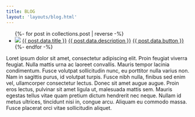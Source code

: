 ```yaml
---
title: BLOG
layout: 'layouts/blog.html'
---
```


<ul class="blog">
{%- for post in collections.post | reverse -%}
  <li class="bloglink">
    <img src='{{ post.data.afbeelding }}'>
    <a class="blogtitel" href="{{ post.url | url }}">{{ post.data.title }}</a>
    <a href="{{ post.url | url }}">{{ post.data.description }}</a>
    <a href="{{ post.url | url }}">{{ post.data.button }}</a>
 </li>
{%- endfor -%}
</ul>

Loret ipsum dolor sit amet, consectetur adipiscing elit. Proin feugiat viverra feugiat. Nulla mattis urna ac laoreet convallis. Mauris tempor lacinia condimentum. Fusce volutpat sollicitudin nunc, eu porttitor nulla varius non. Nam in sagittis purus, id volutpat turpis. Fusce nibh nulla, finibus sed enim vel, ullamcorper consectetur lectus. Donec sit amet augue augue. Proin eros lectus, pulvinar sit amet ligula ut, malesuada mattis sem. Mauris egestas tellus vitae quam pretium dictum hendrerit nec neque. Nullam id metus ultrices, tincidunt nisi in, congue arcu. Aliquam eu commodo massa. Fusce placerat orci vitae sollicitudin aliquet.
